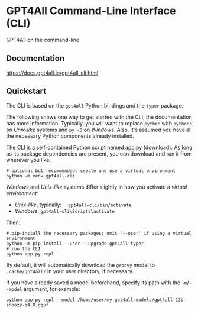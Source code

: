 # GPT4All Command-Line Interface (CLI)

GPT4All on the command-line.

## Documentation
<https://docs.gpt4all.io/gpt4all_cli.html>

## Quickstart

The CLI is based on the `gpt4all` Python bindings and the `typer` package.

The following shows one way to get started with the CLI, the documentation has more information.
Typically, you will want to replace `python` with `python3` on _Unix-like_ systems and `py -3` on
_Windows_. Also, it's assumed you have all the necessary Python components already installed.

The CLI is a self-contained Python script named [app.py] ([download][app.py-download]). As long as
its package dependencies are present, you can download and run it from wherever you like.

[app.py]: https://github.com/nomic-ai/gpt4all/blob/main/gpt4all-bindings/cli/app.py
[app.py-download]: https://raw.githubusercontent.com/nomic-ai/gpt4all/main/gpt4all-bindings/cli/app.py

```shell
# optional but recommended: create and use a virtual environment
python -m venv gpt4all-cli
```
_Windows_ and _Unix-like_ systems differ slightly in how you activate a _virtual environment_:
- _Unix-like_, typically: `. gpt4all-cli/bin/activate`
- _Windows_: `gpt4all-cli\Scripts\activate`

Then:
```shell
# pip-install the necessary packages; omit '--user' if using a virtual environment
python -m pip install --user --upgrade gpt4all typer
# run the CLI
python app.py repl
```
By default, it will automatically download the `groovy` model to `.cache/gpt4all/` in your user
directory, if necessary.

If you have already saved a model beforehand, specify its path with the `-m`/`--model` argument,
for example:
```shell
python app.py repl --model /home/user/my-gpt4all-models/gpt4all-13b-snoozy-q4_0.gguf
```
